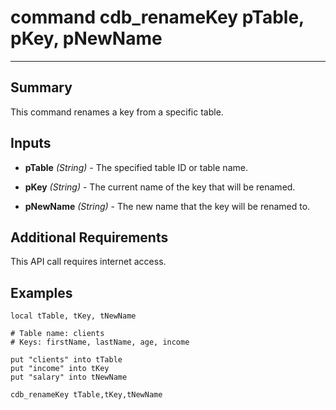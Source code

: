 # command cdb_renameKey pTable, pKey, pNewName
---
## Summary
This command renames a key from a specific table.

## Inputs
* **pTable** *(String)* - The specified table ID or table name.

* **pKey** *(String)* - The current name of the key that will be renamed.

* **pNewName** *(String)* - The new name that the key will be renamed to.

## Additional Requirements
This API call requires internet access.

## Examples
```livecodeserver
local tTable, tKey, tNewName

# Table name: clients
# Keys: firstName, lastName, age, income

put "clients" into tTable
put "income" into tKey
put "salary" into tNewName

cdb_renameKey tTable,tKey,tNewName
```